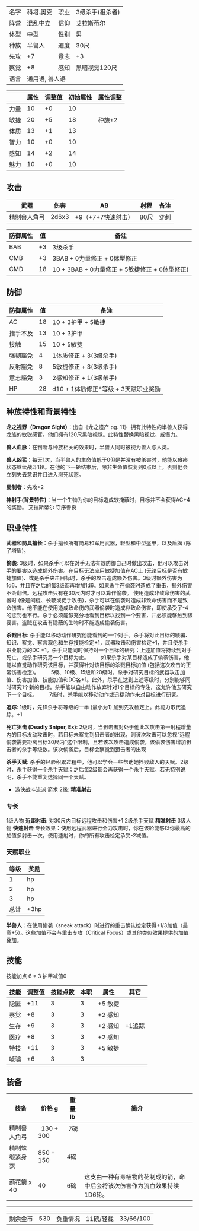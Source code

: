 <table>
  <tr>
      <td>名字</td>
      <td>科塔.奧克</td>
      <td>职业</td>
      <td>3级杀手(狙杀者)</td>
  </tr>
  <tr>
      <td>阵营</td>
      <td>混乱中立</td>
      <td>信仰</td>
      <td>艾拉斯蒂尔</td>
  </tr>
  <tr>
      <td>体型</td>
      <td>中型</td>
      <td>性别</td>
      <td>男</td>
  </tr>
  <tr>
      <td>种族</td>
      <td>半兽人</td>
      <td>速度</td>
      <td>30尺</td>
  </tr>
  <tr>
      <td>先攻</td>
      <td>+7</td>
      <td>意志</td>
      <td>+3</td>
  </tr>
  <tr>
      <td>察觉</td>
      <td>+8</td>
      <td>感知</td>
      <td>黑暗视觉120尺</td>
  </tr>
  <tr>
      <td>语言</td>
      <td colspan="3">通用语, 兽人语</td>
  </tr>
</table> 

|      | 属性 | 调整值 | 初始属性 | 属性调整 |
| ---- | ---- | ------ | -------- | -------- |
| 力量 |  10  |  +0 |  10  | 
| 敏捷 |  20  |  +5 |  18  | 种族+2
| 体质 |  13  |  +1 |  13  |
| 智力 |  10  |  +0 |  10  |
| 感知 |  14  |  +2 |  14  |    
| 魅力 |  10  |  +0  |  10  | 

## 攻击
| 武器 | 伤害  | AB | 射程 | 备注 | 
| ---- | ---- | ------ | ---- | ---- |
| 精制兽人角弓 |2d6x3 | +9（+7+7快速射击） | 	80尺	    | 	穿刺	  | 


| 防御属性  | 值 | 备注 | 
| ---- | ---- | ------ | 
| BAB |  +3  | 3级杀手    |  
| CMB |  +3  |  3BAB + 0力量修正 + 0体型修正  |  
| CMD |  18  |  10 + 3BAB + 0力量修正 + 5敏捷修正 + 0体型修正)    |  

## 防御

| 防御属性  | 值 | 备注 | 
| ---- | ---- | ------ | 
| AC |  18  | 10 + 3护甲 + 5敏捷     |  
| 措手不及 |  13  | 10 + 3护甲     |  
| 接触 |  15  |  10 + 5敏捷  |  
| 强韧豁免 |  4  |  1体质修正 + 3(3级杀手)   | 
| 反射豁免 |  8  |  5敏捷修正 + 3(3级杀手)   | 
| 意志豁免 |  3  |  2感知修正 + 1(3级杀手)   | 
| HP |  28 |  d10 + 1体质修正\*等级 +  3天赋职业奖励   | 


## 种族特性和背景特性

**龙之视野（Dragon Sight）**：出自《龙之遗产 pg. 11》
拥有此特性的半兽人获得龙族的敏锐感官。他们拥有120尺黑暗视觉。此特性替换黑暗视觉、威慑力。

**兽人血脉**：在判断与种族相关的效果时，半兽人同时被视为兽人与人类。

**兽人凶猛**：每天1次，当半兽人的生命值低于0但是并没有被杀害时，他能以瘫痪状态继续战斗1轮。在他的下一轮结束后，除非生命值恢复到0点以上，否则他会立刻失去意识并且进入濒死状态。

**反制者**：先攻+2

**神射手(背景特性)**：当一个生物为你的目标造成软掩蔽时，目标并不会获得AC+4的奖励。
艾拉斯蒂尔 守序善良

## 职业特性

**武器和防具擅长**：杀手擅长所有简易和军用武器，轻型和中型盔甲，以及盾牌 (除了塔盾)。

**偷袭**: 3级时，如果杀手可以在对手无法有效防御自己时做出攻击，他可以攻击对手的要害以造成额外伤害。在目标无法应用敏捷加值在AC上 (无论目标是否有敏捷加值)、或是杀手夹击目标时，杀手的攻击造成额外伤害。3级时额外伤害为1d6，并且在之后的每3级都再增加1d6。如果杀手在偷袭时造成了重击，额外伤害不会翻倍。远程攻击只有在30尺内时才可以算作偷袭。
使用造成非致命伤害的武器时 (像是闷棍、长鞭或徒手攻击)，杀手可以在偷袭时造成非致命伤害而不是致命伤害。他不能在使用造成致命伤的武器偷袭时造成非致命伤害，即使承受了-4的惩罚也不行。杀手必须能够充分地看到目标以找到一个要害，并必须能够触到该要害。盗贼在攻击有隐蔽的生物时不能造成偷袭伤害。

**杀戮目标**: 杀手能以移动动作研究他能看到的一个对手。杀手将对此目标的唬骗、知识、察觉、察言观色和生存技能检定+1，武器攻击和伤害检定+1，并且使杀手职业能力的DC +1。杀手只能同时保持对一个目标的研究；上述加值将持续到对手死亡，或杀手研究另一个目标为止。
　　如果杀手对某目标造成了偷袭伤害，他能以直觉动作研究该目标，并获得针对该目标的杀戮目标加值 (包括这次攻击的正常伤害检定)。
　　5级、10级、15级和20级时，杀手对研究目标的武器攻击加值、伤害加值、技能加值和DC各+1。此外，杀手在达到上述等级时，分别能够同时研究1个新的目标。杀手能以自由动作放弃针对1个目标的专注，这允许他去研究下一个目标。
　　7级时，杀手能以移动动作或迅捷动作来对目标进行研究。

**追踪**: 1级时，先锋杀手将等级的一半 (最小为1) 加到先攻检定上。此能力取代追踪。+1

**死亡狙击 (Deadly Sniper, Ex)**: 2级时，当狙击者对处于他此次攻击第一射程增量内的目标发动攻击时，若目标未察觉到狙击者的出现，则该次攻击可以忽视“远程偷袭需要距离目标30尺内”这个限制，且若该次攻击造成偷袭，该偷袭伤害增加狙击者的杀手等级数。该次偷袭后，目标会察觉到狙击者的出现

**杀手天赋**: 杀手的经验积累过程中，他可以学会一些帮助她挫败敌人的天赋。2级时，杀手获得一个杀手天赋；之后每2级都会再获得一个杀手天赋。若无特别说明，杀手不能重复选择同一个天赋。
- 游侠战斗流派 箭术 2级: **精准射击**

### 专长

1级人物 **近距射击**: 对30尺内目标远程攻击和伤害+1
2级杀手天赋 **精准射击**
3级人物 **快速射击**
专长效果：使用远程武器进行全力攻击时，你在该轮能够以你最高的加值多射击一次。使用速射时，你的所有攻击检定承受-2减值。

### 天赋职业
| 等级 | 奖励           |
| ---- | -------------- |
| 1    | hp           |
| 2    | hp         |
| 3    | hp          |
| 总计 | +3hp |

**半兽人**：在使用偷袭（sneak attack）时进行的重击确认检定获得+1/3加值（最高+5）。这些加值不会与重击专攻（Critical Focus）或其他类似效果提供的加值叠加。

## 技能

技能加点 6 * 3 护甲减值0

| 技能       | 调整值 | 技能点数 | 本职 | 属性 | 其它     |
| ---------- | ------ | -------- | ---- | ---- | -------- |
| 隐匿 |  +11   | 3        | 3   | +5 敏捷
| 察觉 |  +8   | 3        | 3   | +2 感知
| 生存 |  +9   | 3        | 3   | +2 感知 |+1追踪
| 医疗 |  +8   | 3        | 3   | +2 感知
| 特技 |  +11   | 3        | 3   | +5 敏捷 
| 唬骗 |  +6   | 3        | 3   | 

## 装备
| 装备         | 价格 g | 重量 lb | 简介 |
| ------------ | ------ | ------- | ---- 
| 精制兽人角弓 | 		130 + 300	  | 7磅	  | 
| 精制蛛缎紧身衣 | 850 + 150 | 4磅 |
| 蓟花箭 x 40 | 40 | 6磅 | 这支由一种有毒植物的花制成的箭，命中后会将该次伤害作为流血效果持续1D6轮。




---


<table>
    <tr>
        <td>剩余金币</td>
        <td>530</td>
	    <td>负重情况</td>
        <td>11磅/轻载</td>
	    <td>33/66/100</td>
    </tr>
</table>
